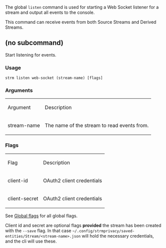 The global `listen` command is used for starting a Web Socket listener
for a stream and output all events to the console.

This command can receive events from both Source Streams and Derived
Streams.

## (no subcommand)

Start listening for events.

### Usage

`strm listen web-socket (stream-name) [flags]`

### Arguments

<table style={{"width":"100%","display":"table"}}>
<colgroup>
<col style={{"width":"50%"}} />
<col style={{"width":"50%"}} />
</colgroup>
<tbody>
<tr class="odd">
<td ><p>Argument</p></td>
<td ><p>Description</p></td>
</tr>
<tr class="even">
<td ><p>stream-name</p></td>
<td ><p>The name of the stream to read events
from.</p></td>
</tr>
</tbody>
</table>

### Flags

<table style={{"width":"100%","display":"table"}}>
<colgroup>
<col style={{"width":"50%"}} />
<col style={{"width":"50%"}} />
</colgroup>
<tbody>
<tr class="odd">
<td><p>Flag</p></td>
<td ><p>Description</p></td>
</tr>
<tr class="even">
<td ><p>client-id</p></td>
<td ><p>OAuth2 client credentials</p></td>
</tr>
<tr class="odd">
<td ><p>client-secret</p></td>
<td ><p>OAuth2 client credentials</p></td>
</tr>
</tbody>
</table>

See [Global flags](index.md#global-flags) for all global flags.

Client id and secret are optional flags **provided** the stream has been
created with the `--save` flag. In that case
`~/.config/strmprivacy/saved-entities/Stream/<stream-name>.json` will
hold the necessary credentials, and the cli will use these.
